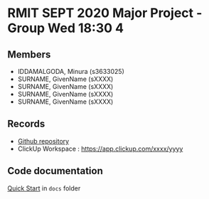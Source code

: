 # RMIT SEPT 2020 Major Project - Group Wed 18:30 4

## Members
* IDDAMALGODA, Minura (s3633025)
* SURNAME, GivenName (sXXXX)
* SURNAME, GivenName (sXXXX)
* SURNAME, GivenName (sXXXX)
* SURNAME, GivenName (sXXXX)

## Records
* [Github repository](https://github.com/RMIT-SEPT/majorproject-4-wed-18-30-4)
* ClickUp Workspace : https://app.clickup.com/xxxx/yyyy

## Code documentation
[Quick Start](/docs/README.md) in `docs` folder

